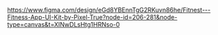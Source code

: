 https://www.figma.com/design/eGd8YBEnnTgG2RKuvn86he/Fitnest---Fitness-App-UI-Kit-by-Pixel-True?node-id=206-281&node-type=canvas&t=XINwDLsHtg1HRNso-0
